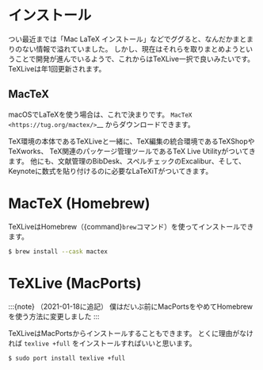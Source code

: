 # インストール


つい最近までは「Mac LaTeX インストール」などでググると、なんだかまとまりのない情報で溢れていました。
しかし、現在はそれらを取りまとめようということで開発が進んでいるようで、これからはTeXLive一択で良いみたいです。
TeXLiveは年1回更新されます。


## MacTeX

macOSでLaTeXを使う場合は、これで決まりです。
`MacTeX <https://tug.org/mactex/>`__ からダウンロードできます。

TeX環境の本体であるTeXLiveと一緒に、TeX編集の統合環境であるTeXShopやTeXworks、
TeX関連のパッケージ管理ツールであるTeX Live Utilityがついてきます。
他にも、文献管理のBibDesk、スペルチェックのExcalibur、そして、
Keynoteに数式を貼り付けるのに必要なLaTeXiTがついてきます。

MacTeX (Homebrew)
==================================================

TeXLiveはHomebrew（{command}`brew`コマンド）を使ってインストールできます。

```bash
$ brew install --cask mactex
```





TeXLive (MacPorts)
==================================================

:::{note}
（2021-01-18に追記）
僕はだいぶ前にMacPortsをやめてHomebrewを使う方法に変更しました
:::

TeXLiveはMacPortsからインストールすることもできます。
とくに理由がなければ ``texlive +full`` をインストールすればいいと思います。

```bash
$ sudo port install texlive +full
```
